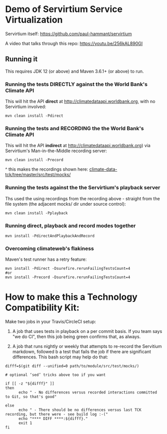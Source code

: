 # Demo of Servirtium Service Virtualization

Servirtium itself: https://github.com/paul-hammant/servirtium

A video that talks through this repo: https://youtu.be/256kAL890GI

## Running it

This requires JDK 12 (or above) and Maven 3.6.1+ (or above) to run.

### Running the tests DIRECTLY against the the World Bank's Climate API 

This will hit the API **direct** at http://climatedataapi.worldbank.org, with 
no Servirtium involved:

```
mvn clean install -Pdirect
```

### Running the tests and RECORDING the the World Bank's Climate API 

This will hit the API **indirect** at http://climatedataapi.worldbank.org) 
via Servirtium's Man-in-the-Middle recording server:

```
mvn clean install -Precord
```

^ this makes the recordings shown here: [climate-data-tck/tree/master/src/test/mocks/](https://github.com/paul-hammant/climate-data-tck/tree/master/src/test/mocks)


### Running the tests against the the Servirtium's playback server 

Ths used the using recordings from the recording above - straight from the file system (the adjacent mocks/ 
dir under source control):

```
mvn clean install -Pplayback
```

### Running direct, playback and record modes together

```
mvn install -PdirectAndPlaybackAndRecord 
```

### Overcoming climateweb's flakiness

Maven's test runner has a retry feature:

```
mvn install -Pdirect -Dsurefire.rerunFailingTestsCount=4
#or
mvn install -Precord -Dsurefire.rerunFailingTestsCount=4
```

# How to make this a Technology Compatibility Kit:

Make two jobs in your Travis/CircleCI setup:

1. A job that uses tests in playback on a per commit basis. If you team says "we do CI", then this 
job being green confirms that, as always.

2. A job that runs nightly or weekly that attempts to re-record the Servitium markdown, followed b a 
test that fails the job if there are significant differences. This bash script may help do that:

```
difff=$(git diff --unified=0 path/to/module/src/test/mocks/)

# optional ‘sed’ tricks above too if you want

if [[ -z "${difff}" ]]
then
      echo " - No differences versus recorded interactions committed to Git, so that's good"

else
      echo " - There should be no differences versus last TCK recording, but there were - see build log :-("
      echo "**** DIFF ****:${difff}."
      exit 1
fi
```



